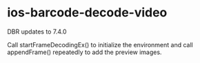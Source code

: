 # ios-barcode-decode-video

DBR updates to 7.4.0

Call startFrameDecodingEx() to initialize the environment and call appendFrame() repeatedly to add the preview images.
